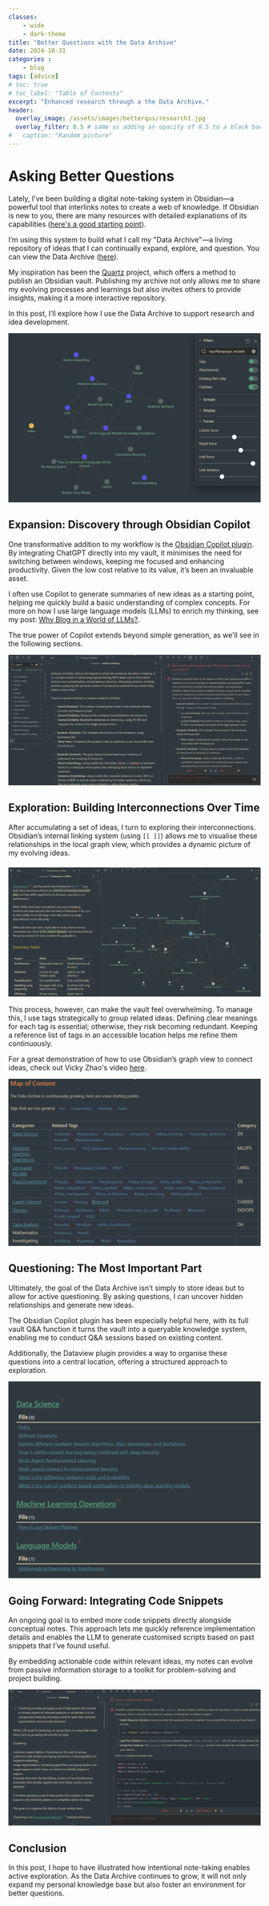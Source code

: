 ```yaml
---
classes: 
    - wide
    - dark-theme
title: "Better Questions with the Data Archive"
date: 2024-10-31
categories :
    - blog
tags: [advice]
# toc: true
# toc_label: "Table of Contents"
excerpt: "Enhanced research through a the Data Archive."
header:
  overlay_image: /assets/images/betterqus/research1.jpg
  overlay_filter: 0.5 # same as adding an opacity of 0.5 to a black background
#   caption: "Random picture"
---
```


# Asking Better Questions

Lately, I’ve been building a digital note-taking system in Obsidian—a powerful tool that interlinks notes to create a web of knowledge. If Obsidian is new to you, there are many resources with detailed explanations of its capabilities ([here's a good starting point](https://www.youtube.com/watch?v=OUrOfIqvGS4)).

I’m using this system to build what I call my "Data Archive"—a living repository of ideas that I can continually expand, explore, and question. You can view the Data Archive ([here](https://rhyslwells.github.io/Data-Archive/pages/Data_Archive)).

My inspiration has been the [Quartz](https://quartz.jzhao.xyz/) project, which offers a method to publish an Obsidian vault. Publishing my archive not only allows me to share my evolving processes and learnings but also invites others to provide insights, making it a more interactive repository.

In this post, I’ll explore how I use the Data Archive to support research and idea development.

![Image 1](/assets/images/betterqus/image1.png)


## Expansion: Discovery through Obsidian Copilot

One transformative addition to my workflow is the [Obsidian Copilot plugin](https://github.com/logancyang/obsidian-copilot). By integrating ChatGPT directly into my vault, it minimises the need for switching between windows, keeping me focused and enhancing productivity. Given the low cost relative to its value, it’s been an invaluable asset.

I often use Copilot to generate summaries of new ideas as a starting point, helping me quickly build a basic understanding of complex concepts. For more on how I use large language models (LLMs) to enrich my thinking, see my post: [Why Blog in a World of LLMs?](https://rhyslwells.github.io/blog/Why_Blog_in_a_World_of_LLMs/).

The true power of Copilot extends beyond simple generation, as we’ll see in the following sections.

![Image 2](/assets/images/betterqus/image2.png)

## Exploration: Building Interconnections Over Time

After accumulating a set of ideas, I turn to exploring their interconnections. Obsidian’s internal linking system (using `[[ ]]`) allows me to visualise these relationships in the local graph view, which provides a dynamic picture of my evolving ideas.

![Image 3](/assets/images/betterqus/image3.png)


This process, however, can make the vault feel overwhelming. To manage this, I use tags strategically to group related ideas. Defining clear meanings for each tag is essential; otherwise, they risk becoming redundant. Keeping a reference list of tags in an accessible location helps me refine them continuously.

For a great demonstration of how to use Obsidian’s graph view to connect ideas, check out Vicky Zhao's video [here](https://www.youtube.com/watch?app=desktop&v=5x5ua7LecOI).

![Image 4](/assets/images/betterqus/image4.png)

## Questioning: The Most Important Part

Ultimately, the goal of the Data Archive isn’t simply to store ideas but to allow for active questioning. By asking questions, I can uncover hidden relationships and generate new ideas.

The Obsidian Copilot plugin has been especially helpful here, with its full vault Q\&A function it turns the vault into a queryable knowledge system, enabling me to conduct Q\&A sessions based on existing content.

Additionally, the Dataview plugin provides a way to organise these questions into a central location, offering a structured approach to exploration.

![Image 5](/assets/images/betterqus/image5.png)

## Going Forward: Integrating Code Snippets

An ongoing goal is to embed more code snippets directly alongside conceptual notes. This approach lets me quickly reference implementation details and enables the LLM to generate customised scripts based on past snippets that I’ve found useful.

By embedding actionable code within relevant ideas, my notes can evolve from passive information storage to a toolkit for problem-solving and project building.

![Image 6](/assets/images/betterqus/image6.png)

## Conclusion

In this post, I hope to have illustrated how intentional note-taking enables active exploration. As the Data Archive continues to grow, it will not only expand my personal knowledge base but also foster an environment for better questions.